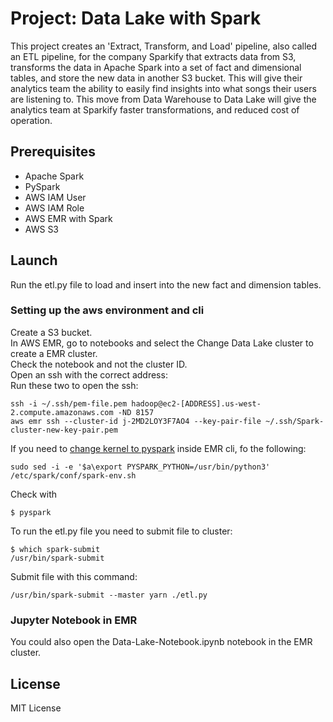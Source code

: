 # Project: Data Lake with Spark
This project creates an 'Extract, Transform, and Load' pipeline, also called an ETL pipeline, for the company Sparkify that extracts data from S3, transforms the data in Apache Spark into a set of fact and dimensional tables, and store the new data in another S3 bucket. This will give their analytics team the ability to easily find insights into what songs their users are listening to. This move from Data Warehouse to Data Lake will give the analytics team at Sparkify faster transformations, and reduced cost of operation.


## Prerequisites
* Apache Spark
* PySpark
* AWS IAM User
* AWS IAM Role
* AWS EMR with Spark
* AWS S3


## Launch
Run the etl.py file to load and insert into the new fact and dimension tables.

### Setting up the aws environment and cli
Create a S3 bucket.  
In AWS EMR, go to notebooks and select the Change Data Lake cluster to create a EMR cluster.  
Check the notebook and not the cluster ID.  
Open an ssh with the correct address:  
Run these two to open the ssh:  
```
ssh -i ~/.ssh/pem-file.pem hadoop@ec2-[ADDRESS].us-west-2.compute.amazonaws.com -ND 8157  
aws emr ssh --cluster-id j-2MD2LOY3F7AO4 --key-pair-file ~/.ssh/Spark-cluster-new-key-pair.pem  
```

If you need to [change kernel to pyspark](https://aws.amazon.com/premiumsupport/knowledge-center/emr-pyspark-python-3x/  ) inside EMR cli, fo the following:  

```
sudo sed -i -e '$a\export PYSPARK_PYTHON=/usr/bin/python3' /etc/spark/conf/spark-env.sh  
```
Check with  
```
$ pyspark  
```

To run the etl.py file you need to submit file to cluster:  
```
$ which spark-submit  
/usr/bin/spark-submit  
```
Submit file with this command:  
```
/usr/bin/spark-submit --master yarn ./etl.py  
```

### Jupyter Notebook in EMR
You could also open the Data-Lake-Notebook.ipynb notebook in the EMR cluster.


## License

MIT License
